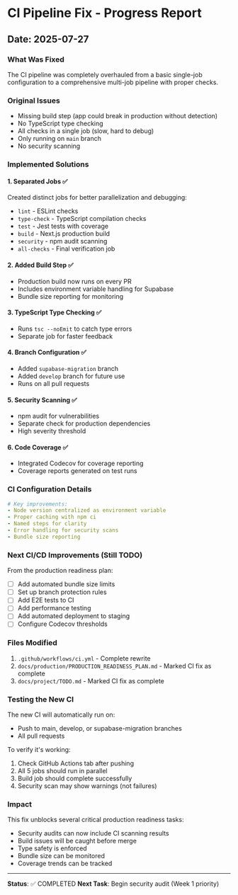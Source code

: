 # CI Pipeline Fix - Progress Report

## Date: 2025-07-27

### What Was Fixed

The CI pipeline was completely overhauled from a basic single-job configuration to a comprehensive multi-job pipeline with proper checks.

### Original Issues
- Missing build step (app could break in production without detection)
- No TypeScript type checking
- All checks in a single job (slow, hard to debug)
- Only running on `main` branch
- No security scanning

### Implemented Solutions

#### 1. **Separated Jobs** ✅
Created distinct jobs for better parallelization and debugging:
- `lint` - ESLint checks
- `type-check` - TypeScript compilation checks
- `test` - Jest tests with coverage
- `build` - Next.js production build
- `security` - npm audit scanning
- `all-checks` - Final verification job

#### 2. **Added Build Step** ✅
- Production build now runs on every PR
- Includes environment variable handling for Supabase
- Bundle size reporting for monitoring

#### 3. **TypeScript Type Checking** ✅
- Runs `tsc --noEmit` to catch type errors
- Separate job for faster feedback

#### 4. **Branch Configuration** ✅
- Added `supabase-migration` branch
- Added `develop` branch for future use
- Runs on all pull requests

#### 5. **Security Scanning** ✅
- npm audit for vulnerabilities
- Separate check for production dependencies
- High severity threshold

#### 6. **Code Coverage** ✅
- Integrated Codecov for coverage reporting
- Coverage reports generated on test runs

### CI Configuration Details

```yaml
# Key improvements:
- Node version centralized as environment variable
- Proper caching with npm ci
- Named steps for clarity
- Error handling for security scans
- Bundle size reporting
```

### Next CI/CD Improvements (Still TODO)

From the production readiness plan:
- [ ] Add automated bundle size limits
- [ ] Set up branch protection rules
- [ ] Add E2E tests to CI
- [ ] Add performance testing
- [ ] Add automated deployment to staging
- [ ] Configure Codecov thresholds

### Files Modified
1. `.github/workflows/ci.yml` - Complete rewrite
2. `docs/production/PRODUCTION_READINESS_PLAN.md` - Marked CI fix as complete
3. `docs/project/TODO.md` - Marked CI fix as complete

### Testing the New CI

The new CI will automatically run on:
- Push to main, develop, or supabase-migration branches
- All pull requests

To verify it's working:
1. Check GitHub Actions tab after pushing
2. All 5 jobs should run in parallel
3. Build job should complete successfully
4. Security scan may show warnings (not failures)

### Impact

This fix unblocks several critical production readiness tasks:
- Security audits can now include CI scanning results
- Build issues will be caught before merge
- Type safety is enforced
- Bundle size can be monitored
- Coverage trends can be tracked

---

**Status**: ✅ COMPLETED
**Next Task**: Begin security audit (Week 1 priority)